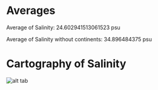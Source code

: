 # Averages

Average of Salinity:
24.602941513061523 psu

Average of Salinity without continents:
34.896484375 psu


# Cartography of Salinity

![alt tab](https://user-images.githubusercontent.com/26437161/27387713-c313abf4-5699-11e7-95cd-e91adb297a49.png)
